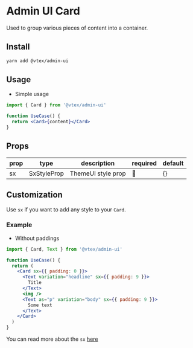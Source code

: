 # Admin UI Card

Used to group various pieces of content into a container.

## Install

```bash
yarn add @vtex/admin-ui
```

## Usage

- Simple usage

```jsx
import { Card } from '@vtex/admin-ui'

function UseCase() {
  return <Card>{content}</Card>
}
```

## Props

| prop | type        | description        | required | default |
| ---- | ----------- | ------------------ | -------- | ------- |
| sx   | SxStyleProp | ThemeUI style prop | 🚫       | {}      |

## Customization

Use `sx` if you want to add any style to your `Card`.

### Example

- Without paddings

```jsx
import { Card, Text } from '@vtex/admin-ui'

function UseCase() {
  return (
    <Card sx={{ padding: 0 }}>
      <Text variation="headline" sx={{ padding: 9 }}>
        Title
      </Text>
      <img />
      <Text as="p" variation="body" sx={{ padding: 9 }}>
        Some text
      </Text>
    </Card>
  )
}
```

You can read more about the `sx` [here](https://theme-ui.com/sx-prop/)
